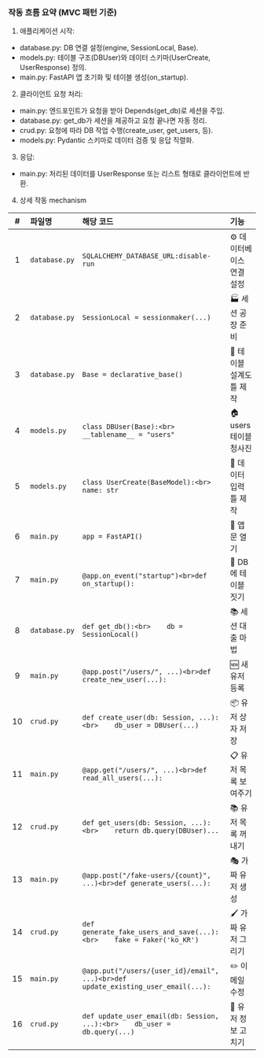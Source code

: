 ### 작동 흐름 요약 (MVC 패턴 기준)
1. 애플리케이션 시작:
- database.py: DB 연결 설정(engine, SessionLocal, Base).
- models.py: 테이블 구조(DBUser)와 데이터 스키마(UserCreate, UserResponse) 정의.
- main.py: FastAPI 앱 초기화 및 테이블 생성(on_startup).

2. 클라이언트 요청 처리:
- main.py: 엔드포인트가 요청을 받아 Depends(get_db)로 세션을 주입.
- database.py: get_db가 세션을 제공하고 요청 끝나면 자동 정리.
- crud.py: 요청에 따라 DB 작업 수행(create_user, get_users, 등).
- models.py: Pydantic 스키마로 데이터 검증 및 응답 직렬화.

3. 응답:
- main.py: 처리된 데이터를 UserResponse 또는 리스트 형태로 클라이언트에 반환.

4. 상세 작동 mechanism

| # | 파일명           | 해당 코드                                                                             | 기능               |
| :-: | :------------ | :-------------------------------------------------------------------------------- | :--------------- |
|  1  | `database.py` | `SQLALCHEMY_DATABASE_URL:disable-run`                                             | ⚙️ 데이터베이스 연결 설정  |
|  2  | `database.py` | `SessionLocal = sessionmaker(...)`                                                | 🏭 세션 공장 준비      |
|  3  | `database.py` | `Base = declarative_base()`                                                       | 📐 테이블 설계도 틀 제작  |
|  4  | `models.py`   | `class DBUser(Base):<br>    __tablename__ = "users"`                              | 🏠 users 테이블 청사진 |
|  5  | `models.py`   | `class UserCreate(BaseModel):<br>    name: str`                                   | 📝 데이터 입력 틀 제작   |
|  6  | `main.py`     | `app = FastAPI()`                                                                 | 🚪 앱 문 열기        |
|  7  | `main.py`     | `@app.on_event("startup")<br>def on_startup():`                                   | 🔨 DB에 테이블 짓기    |
|  8  | `database.py` | `def get_db():<br>    db = SessionLocal()`                                        | 📚 세션 대출 마법      |
|  9  | `main.py`     | `@app.post("/users/", ...)<br>def create_new_user(...):`                          | 🆕 새 유저 등록       |
|  10 | `crud.py`     | `def create_user(db: Session, ...):<br>    db_user = DBUser(...)`                 | 📦 유저 상자 저장      |
|  11 | `main.py`     | `@app.get("/users/", ...)<br>def read_all_users(...):`                            | 📋 유저 목록 보여주기    |
|  12 | `crud.py`     | `def get_users(db: Session, ...):<br>    return db.query(DBUser)...`              | 📚 유저 목록 꺼내기     |
|  13 | `main.py`     | `@app.post("/fake-users/{count}", ...)<br>def generate_users(...):`               | 🎭 가짜 유저 생성      |
|  14 | `crud.py`     | `def generate_fake_users_and_save(...):<br>    fake = Faker('ko_KR')`             | 🖌️ 가짜 유저 그리기    |
|  15 | `main.py`     | `@app.put("/users/{user_id}/email", ...)<br>def update_existing_user_email(...):` | ✏️ 이메일 수정        |
|  16 | `crud.py`     | `def update_user_email(db: Session, ...):<br>    db_user = db.query(...)`         | 🔧 유저 정보 고치기     |

